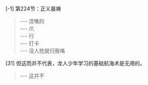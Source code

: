 
[-1] 第224节：正义晨祷
>--- 烫嘴的<br>
>--- 爪<br>
>--- 行<br>
>--- 打卡<br>
>--- 没人抢就归我咯<br>

[31] 但这而并不代表，龙人少年学习的基础航海术是无用的。
>--- 这并不<br>
